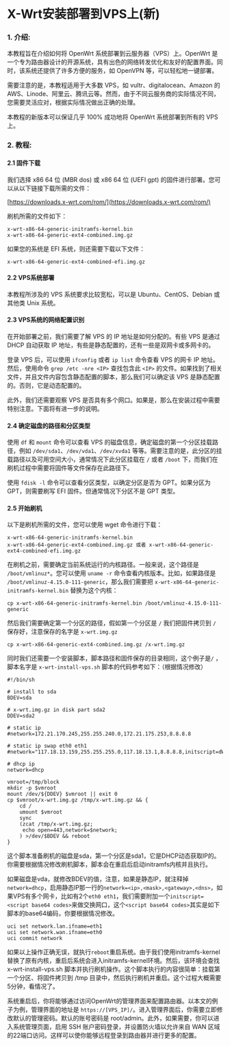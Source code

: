 # X-Wrt安装部署到VPS上(新)

### 1. 介绍:

本教程旨在介绍如何将 OpenWrt 系统部署到云服务器（VPS）上。OpenWrt 是一个专为路由器设计的开源系统，具有出色的网络转发优化和友好的配置界面。同时，该系统还提供了许多方便的服务，如 OpenVPN 等，可以轻松地一键部署。

需要注意的是，本教程适用于大多数 VPS，如 vultr、digitalocean、Amazon 的 AWS、Linode、阿里云、腾讯云等。然而，由于不同云服务商的实际情况不同，您需要灵活应对，根据实际情况做出正确的处理。

本教程的新版本可以保证几乎 100% 成功地将 OpenWrt 系统部署到所有的 VPS 上。

### 2. 教程:

#### 2.1 固件下载
我们选择 x86 64 位 (MBR dos) 或 x86 64 位 (UEFI gpt) 的固件进行部署。您可以从以下链接下载所需的文件：

[https://downloads.x-wrt.com/rom/](https://downloads.x-wrt.com/rom/)

刷机所需的文件如下：
```
x-wrt-x86-64-generic-initramfs-kernel.bin
x-wrt-x86-64-generic-ext4-combined.img.gz
```

如果您的系统是 EFI 系统，则还需要下载以下文件：
```
x-wrt-x86-64-generic-ext4-combined-efi.img.gz
```

#### 2.2 VPS系统部署
本教程所涉及的 VPS 系统要求比较宽松，可以是 Ubuntu、CentOS、Debian 或其他类 Unix 系统。

#### 2.3 VPS系统的网络配置识别
在开始部署之前，我们需要了解 VPS 的 IP 地址是如何分配的。有些 VPS 是通过 DHCP 自动获取 IP 地址，有些是静态配置的，还有一些是双网卡或多网卡的。

登录 VPS 后，可以使用 `ifconfig` 或者 `ip list` 命令查看 VPS 的网卡 IP 地址。然后，使用命令 `grep /etc -nre <IP>` 查找包含此 `<IP>` 的文件。如果找到了相关文件，并且文件内容包含静态配置的脚本，那么我们可以确定该 VPS 是静态配置的。否则，它是动态配置的。

此外，我们还需要观察 VPS 是否具有多个网口。如果是，那么在安装过程中需要特别注意。下面将有进一步的说明。

#### 2.4 确定磁盘的路径和分区类型
使用 `df` 和 `mount` 命令可以查看 VPS 的磁盘信息，确定磁盘的第一个分区挂载路径，例如 `/dev/sda1`、`/dev/vda1`、`/dev/xvda1` 等等。需要注意的是，此分区的挂载路径以及可用空间大小，通常情况下此分区挂载在 `/` 或者 `/boot` 下，而我们在刷机过程中需要将固件等文件保存在此路径下。

使用 `fdisk -l` 命令可以查看分区类型，以确定分区是否为 GPT。如果分区为 GPT，则需要刷写 EFI 固件。但通常情况下分区不是 GPT 类型。

#### 2.5 开始刷机
以下是刷机所需的文件，您可以使用 wget 命令进行下载：
```
x-wrt-x86-64-generic-initramfs-kernel.bin
x-wrt-x86-64-generic-ext4-combined.img.gz 或者 x-wrt-x86-64-generic-ext4-combined-efi.img.gz
```

在刷机之前，需要确定当前系统运行的内核路径。一般来说，这个路径是 `/boot/vmlinuz*`。您可以使用 `uname -r` 命令查看内核版本。比如，如果路径是 `/boot/vmlinuz-4.15.0-111-generic`，那么我们需要把 `x-wrt-x86-64-generic-initramfs-kernel.bin` 替换为这个内核：
```
cp x-wrt-x86-64-generic-initramfs-kernel.bin /boot/vmlinuz-4.15.0-111-generic
```

然后我们需要确定第一个分区的路径，假如第一个分区是 `/` 我们把固件拷贝到 `/` 保存好，注意保存的名字是 `x-wrt.img.gz`
```
cp x-wrt-x86-64-generic-ext4-combined.img.gz /x-wrt.img.gz
```

同时我们还需要一个安装脚本，脚本路径和固件保存的目录相同，这个例子是`/` ，脚本名字是 `x-wrt-install-vps.sh` 脚本的代码参考如下：（根据情况修改）
```
#!/bin/sh

# install to sda
BDEV=sda

# x-wrt.img.gz in disk part sda2
DDEV=sda2

# static ip
#network=172.21.170.245,255.255.240.0,172.21.175.253,8.8.8.8

# static ip swap eth0 eth1
#network="117.18.13.159,255.255.255.0,117.18.13.1,8.8.8.8,initscript=dWNpIHNldCBuZXR3b3JrLmxhbi5pZm5hbWU9ZXRoMQp1Y2kgc2V0IG5ldHdvcmsud2FuLmlmbmFtZT1ldGgwCnVjaSBjb21taXQgbmV0d29yawo="

# dhcp ip
network=dhcp

vmroot=/tmp/block
mkdir -p $vmroot
mount /dev/${DDEV} $vmroot || exit 0
cp $vmroot/x-wrt.img.gz /tmp/x-wrt.img.gz && {
	cd /
	umount $vmroot
	sync
	(zcat /tmp/x-wrt.img.gz;
	 echo open=443,network=$network;
	) >/dev/$BDEV && reboot
}
```

这个脚本准备刷机的磁盘是sda，第一个分区是sda1，它是DHCP动态获取IP的。你需要根据情况修改刷机脚本，脚本会在重启后启动initramfs内核并且执行。

如果磁盘是vda，就修改BDEV的值，注意，如果是静态IP，就注释掉`network=dhcp`，启用静态IP那一行的`network=<ip>,<mask>,<gateway>,<dns>`，如果VPS有多个网卡，比如有2个`eth0 eth1`，我们需要附加一个`initscript=<script base64 codes>`来做交换网口，这个`<script base64 codes>`其实是如下脚本的base64编码，你要根据情况修改。
```
uci set network.lan.ifname=eth1
uci set network.wan.ifname=eth0
uci commit network
```

如果以上操作正确无误，就执行`reboot`重启系统。由于我们使用initramfs-kernel替换了原有内核，重启后系统会进入initramfs-kernel环境。然后，该环境会查找 x-wrt-install-vps.sh 脚本并执行刷机操作。这个脚本执行的内容很简单：挂载第一个分区、将固件拷贝到 /tmp 目录中，然后执行刷机并重启。这个过程大概需要5分钟，看情况了。

系统重启后，你将能够通过访问OpenWrt的管理界面来配置路由器。以本文的例子为例，管理界面的地址是 `https://[VPS_IP]/`。进入管理界面后，你需要立即修改默认的管理密码。默认的账号密码是 root/admin。此外，如果需要，你可以进入系统管理页面，启用 SSH 账户密码登录，并设置防火墙以允许来自 WAN 区域的22端口访问。这样可以使你能够远程登录到路由器并进行更多的配置。
